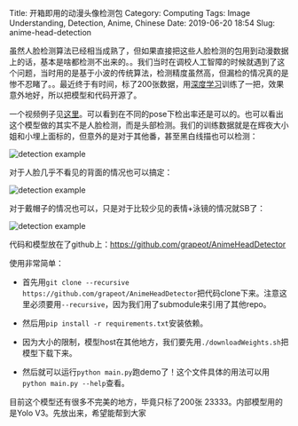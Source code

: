 Title: 开箱即用的动漫头像检测包
Category: Computing
Tags: Image Understanding, Detection, Anime, Chinese
Date: 2019-06-20 18:54
Slug: anime-head-detection

虽然人脸检测算法已经相当成熟了，但如果直接把这些人脸检测的包用到动漫数据上的话，基本是啥都检测不出来的。。我们当时在调校人工智障的时候就遇到了这个问题，当时用的是基于小波的传统算法，检测精度虽然高，但漏检的情况真的是惨不忍睹了。。最近终于有时间，标了200张数据，用[深度学习](https://yage.ai/ai-thoughts.html)训练了一把，效果意外地好，所以把模型和代码开源了。

一个视频例子见[这里](https://www.bilibili.com/video/av56965875)。可以看到在不同的pose下检出率还是可以的。也可以看出这个模型做的其实不是人脸检测，而是头部检测。我们的训练数据就是在辉夜大小姐和小埋上面标的，但意外的是对于其他番，甚至黑白线描也可以检测：

![detection example](/images/anime-head-detection-1.jpg)

对于人脸几乎不看见的背面的情况也可以搞定：

![detection example](/images/anime-head-detection-2.jpg)

对于戴帽子的情况也可以，只是对于比较少见的表情+泳镜的情况就SB了：

![detection example](/images/anime-head-detection-3.jpg)

代码和模型放在了github上：https://github.com/grapeot/AnimeHeadDetector

使用非常简单：
 
* 首先用`git clone --recursive https://github.com/grapeot/AnimeHeadDetector`把代码clone下来。注意这里必须要用`--recursive`，因为我们用了submodule来引用了其他repo。
 
* 然后用`pip install -r requirements.txt`安装依赖。
 
* 因为大小的限制，模型host在其他地方，我们要先用`./downloadWeights.sh`把模型下载下来。
 
* 然后就可以运行`python main.py`跑demo了！这个文件具体的用法可以用`python main.py --help`查看。

目前这个模型还有很多不完美的地方，毕竟只标了200张 23333。内部模型用的是Yolo V3。先放出来，希望能帮到大家